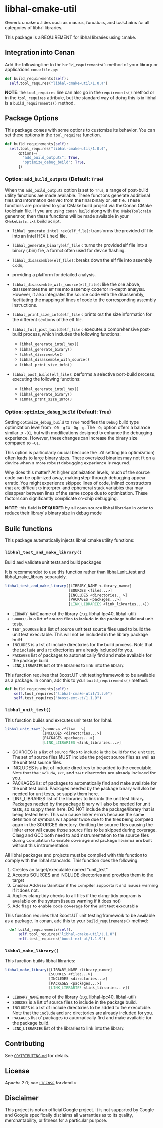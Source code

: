 # libhal-cmake-util

Generic cmake utilities such as macros, functions, and toolchains for all
categories of libhal libraries.

This package is a REQUIREMENT for libhal libraries using cmake.

## Integration into Conan

Add the following line to the `build_requirements()` method of your library or
applications `conanfile.py`:

```python
def build_requirements(self):
  self.tool_requires("libhal-cmake-util/1.0.0")
```

**NOTE**: the `tool_requires` line can also go in the `requirements()` method or
in the `tool_requires` attribute, but the standard way of doing this is in
libhal is a `build_requirements()` method.

## Package Options

This package comes with some options to customize its behavior. You can set
these options in the `tool_requires` function.

```python
def build_requirements(self):
  self.tool_requires("libhal-cmake-util/1.0.0",
      options={
        "add_build_outputs": True,
        "optimize_debug_build": True,
      })
```

### Option: `add_build_outputs` (Default: `True`)

When the `add_build_outputs` option is set to `True`, a range of post-build
utility functions are made available. These functions generate additional files
and information derived from the final binary or .elf file. These functions are
provided to your CMake build project via the Conan CMake toolchain file. If
you are using `conan build` along with the `CMakeToolchain` generator, then
these functions will be made available in your `CMakeLists.txt` build script.

- `libhal_generate_intel_hex(elf_file)`: transforms the provided elf file into
  an Intel HEX (.hex) file.

- `libhal_generate_binary(elf_file)`: turns the provided elf file into a binary
  (.bin) file, a format often used for device flashing.

- `libhal_disassemble(elf_file)`: breaks down the elf file into assembly code,
- providing a platform for detailed analysis.

- `libhal_disassemble_with_source(elf_file)`:  like the one above, disassembles
  the elf file into assembly code for in-depth analysis. However, it also
  integrates the source code with the disassembly, facilitating the mapping of
  lines of code to the corresponding assembly instructions.

- `libhal_print_size_info(elf_file)`: prints out the size
  information for the different sections of the elf file.

- `libhal_full_post_build(elf_file)`: executes a comprehensive post-build
  process, which includes the following functions:
  - `libhal_generate_intel_hex()`
  - `libhal_generate_binary()`
  - `libhal_disassemble()`
  - `libhal_disassemble_with_source()`
  - `libhal_print_size_info()`

- `libhal_post_build(elf_file)`: performs a selective post-build process,
  executing the following functions:
  - `libhal_generate_intel_hex()`
  - `libhal_generate_binary()`
  - `libhal_print_size_info()`

### Option: `optimize_debug_build` (Default: `True`)

Setting `optimize_debug_build` to `True` modifies the `Debug` build type
optimization level from `-O0 -g` to `-Og -g`. The `-Og` option offers a balance
similar to `-O1`, but with modifications designed to enhance the debugging
experience. However, these changes can increase the binary size compared to
`-O1`.

This option is particularly crucial because the `-O0` setting (no optimization)
often leads to large binary sizes. These oversized binaries may not fit on a
device when a more robust debugging experience is required.

Why does this matter? At higher optimization levels, much of the source code can
be optimized away, making step-through debugging appear erratic. You might
experience skipped lines of code, inlined constructors that are difficult to
interpret, and ephemeral stack variables that may disappear between lines of the
same scope due to optimization. These factors can significantly complicate
on-chip debugging.

**NOTE**: this field is **REQUIRED** by all open source libhal libraries in
order to reduce their library's binary size in debug mode.

## Build functions

This package automatically injects libhal cmake utility functions:

### `libhal_test_and_make_library()`

Build and validate unit tests and build packages

It is recommended to use this function rather than libhal_unit_test and
libhal_make_library separately.

```cmake
libhal_test_and_make_library([LIBRARY_NAME <library_name>]
                             [SOURCES <files...>]
                             [INCLUDES <directories...>]
                             [PACKAGES <packages...>]
                             [LINK_LIBRARIES <link_libraries...>])
```

- `LIBRARY_NAME` name of the library (e.g. libhal-lpc40, libhal-util)
- `SOURCES` is a list of source files to include in the package build and unit
  tests.
- `TEST_SOURCES` is a list of source unit test source files used to build the
  unit test executable. This will not be included in the library package build.
- `INCLUDES` is a list of include directories for the build process. Note that
  the `include` and `src` directories are already included for you.
- `PACKAGES` list of packages to automatically find and make available for the
  package build.
- `LINK_LIBRARIES` list of the libraries to link into the library.

This function requires that Boost.UT unit testing framework to be available
as a package. In conan, add this to your `build_requirements()` method:

```python
def build_requirements(self):
    self.tool_requires("libhal-cmake-util/1.1.0")
    self.test_requires("boost-ext-ut/1.1.9")
```

### `libhal_unit_test()`

This function builds and executes unit tests for libhal.

```cmake
libhal_unit_test([SOURCES <files...>]
                 [INCLUDES <directories...>]
                 [PACKAGES <packages...>]
                 [LINK_LIBRARIES <link_libraries...>])
```

- SOURCES is a list of source files to include in the build for the unit
  test. The set of source files MUST include the project source files as
  well as the unit test source files.
- INCLUDES is a list of include directires to be added to the executable.
  Note that the `include`, `src`, and `test` directories are already
  included for you.
- PACKAGES list of packages to automatically find and make available for the
  unit test build. Packages needed by the package binary will also be needed
  for unit tests, so supply them here.
- LINK_LIBRARIES list of the libraries to link into the unit test library.
  Packages needed by the package binary will also be needed for unit tests,
  so supply them here. DO NOT include the package/library that is being
  tested here. This can cause linker errors because the same definition of
  symbols will appear twice due to the files being compiled again in the
  SOURCES directory. Omitting the source files causing the linker error will
  cause those source files to be skipped during coverage. Clang and GCC both
  need to add instrumentation to the source files during compilation to
  enable coverage and package libraries are built without this
  instrumentation.

All libhal packages and projects must be compiled with this function to comply
with the libhal standards. This function does the following:

1. Creates an target/executable named "unit_test"
2. Accepts SOURCES and INCLUDE directories and provides them to the target
3. Enables Address Sanitizer if the compiler supports it and issues warning if
   it does not.
4. Applies clang-tidy checks to all files if the clang-tidy program is
   available on the system (issues warning if it does not)
5. Add flags to enable code coverage for the unit test executable

This function requires that Boost.UT unit testing framework to be available
as a package. In conan, add this to your `build_requirements()` method:

```python
  def build_requirements(self):
      self.tool_requires("libhal-cmake-util/1.1.0")
      self.test_requires("boost-ext-ut/1.1.9")
```

### `libhal_make_library()`

This function builds libhal libraries:

```cmake
libhal_make_library([LIBRARY_NAME <library_name>]
                    [SOURCES <files...>]
                    [INCLUDES <directories...>]
                    [PACKAGES <packages...>]
                    [LINK_LIBRARIES <link_libraries...>])
```

- `LIBRARY_NAME` name of the library (e.g. libhal-lpc40, libhal-util)
- `SOURCES` is a list of source files to include in the package build.
- `INCLUDES` is a list of include directories to be added to the executable.
  Note that the `include` and `src` directories are already included for you.
- `PACKAGES` list of packages to automatically find and make available for the
  package build.
- `LINK_LIBRARIES` list of the libraries to link into the library.

## Contributing

See [`CONTRIBUTING.md`](CONTRIBUTING.md) for details.

## License

Apache 2.0; see [`LICENSE`](LICENSE) for details.

## Disclaimer

This project is not an official Google project. It is not supported by
Google and Google specifically disclaims all warranties as to its quality,
merchantability, or fitness for a particular purpose.
